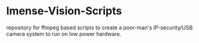 # Imense-Vision-Scripts

repository for ffmpeg based scripts to create a poor-man's IP-security/USB camera system 
to run on low power hardware.
